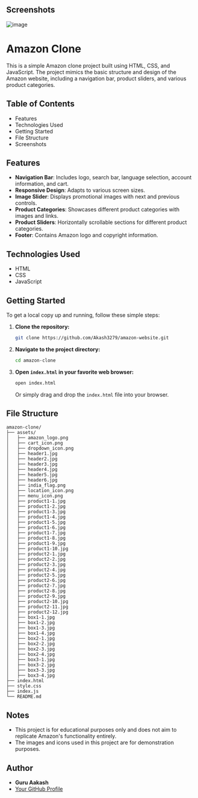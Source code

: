 ## Screenshots
![image](https://github.com/Aakash3279/Amazon-website/assets/88670860/773cbc9d-8541-496f-b84f-158e4668ee48)

# Amazon Clone

This is a simple Amazon clone project built using HTML, CSS, and JavaScript. The project mimics the basic structure and design of the Amazon website, including a navigation bar, product sliders, and various product categories.

## Table of Contents
- Features
- Technologies Used
- Getting Started
- File Structure
- Screenshots

## Features
- **Navigation Bar**: Includes logo, search bar, language selection, account information, and cart.
- **Responsive Design**: Adapts to various screen sizes.
- **Image Slider**: Displays promotional images with next and previous controls.
- **Product Categories**: Showcases different product categories with images and links.
- **Product Sliders**: Horizontally scrollable sections for different product categories.
- **Footer**: Contains Amazon logo and copyright information.

## Technologies Used
- HTML
- CSS
- JavaScript

## Getting Started
To get a local copy up and running, follow these simple steps:

1. **Clone the repository:**
   ```bash
   git clone https://github.com/Akash3279/amazon-website.git
   ```
2. **Navigate to the project directory:**
   ```bash
   cd amazon-clone
   ```
3. **Open `index.html` in your favorite web browser:**
   ```bash
   open index.html
   ```
   Or simply drag and drop the `index.html` file into your browser.

## File Structure
```
amazon-clone/
├── assets/
│   ├── amazon_logo.png
│   ├── cart_icon.png
│   ├── dropdown_icon.png
│   ├── header1.jpg
│   ├── header2.jpg
│   ├── header3.jpg
│   ├── header4.jpg
│   ├── header5.jpg
│   ├── header6.jpg
│   ├── india_flag.png
│   ├── location_icon.png
│   ├── menu_icon.png
│   ├── product1-1.jpg
│   ├── product1-2.jpg
│   ├── product1-3.jpg
│   ├── product1-4.jpg
│   ├── product1-5.jpg
│   ├── product1-6.jpg
│   ├── product1-7.jpg
│   ├── product1-8.jpg
│   ├── product1-9.jpg
│   ├── product1-10.jpg
│   ├── product2-1.jpg
│   ├── product2-2.jpg
│   ├── product2-3.jpg
│   ├── product2-4.jpg
│   ├── product2-5.jpg
│   ├── product2-6.jpg
│   ├── product2-7.jpg
│   ├── product2-8.jpg
│   ├── product2-9.jpg
│   ├── product2-10.jpg
│   ├── product2-11.jpg
│   ├── product2-12.jpg
│   ├── box1-1.jpg
│   ├── box1-2.jpg
│   ├── box1-3.jpg
│   ├── box1-4.jpg
│   ├── box2-1.jpg
│   ├── box2-2.jpg
│   ├── box2-3.jpg
│   ├── box2-4.jpg
│   ├── box3-1.jpg
│   ├── box3-2.jpg
│   ├── box3-3.jpg
│   ├── box3-4.jpg
├── index.html
├── style.css
├── index.js
└── README.md
```


## Notes
- This project is for educational purposes only and does not aim to replicate Amazon's functionality entirely.
- The images and icons used in this project are for demonstration purposes.

## Author
- **Guru Aakash**
- [Your GitHub Profile](https://github.com/Aakash3279)

